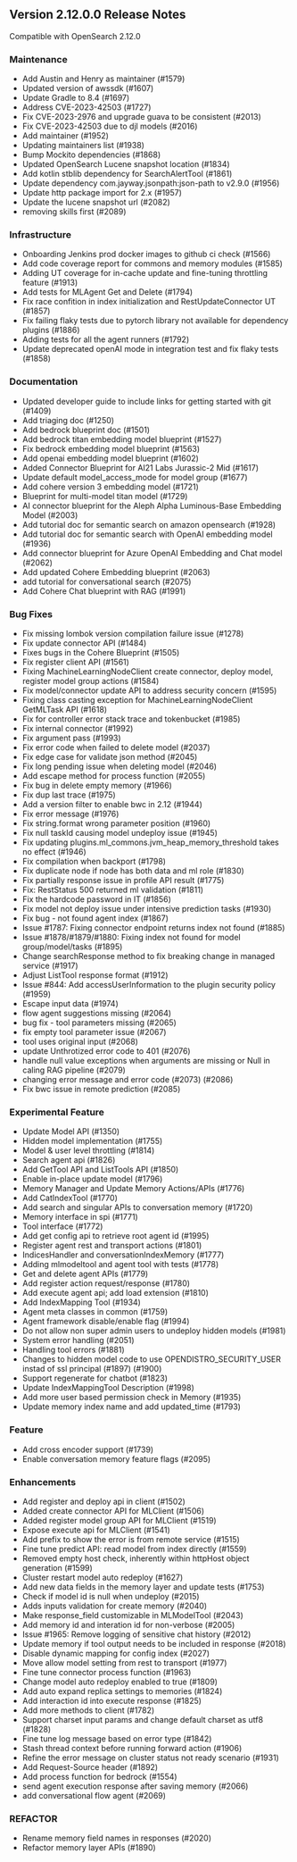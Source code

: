 ## Version 2.12.0.0 Release Notes

Compatible with OpenSearch 2.12.0


### Maintenance
* Add Austin and Henry as maintainer (#1579)
* Updated version of awssdk (#1607)
* Update Gradle to 8.4 (#1697)
* Address CVE-2023-42503 (#1727)
* Fix CVE-2023-2976 and upgrade guava to be consistent (#2013)
* Fix CVE-2023-42503 due to djl models (#2016)
* Add maintainer (#1952)
* Updating maintainers list (#1938)
* Bump Mockito dependencies (#1868)
* Updated OpenSearch Lucene snapshot location (#1834)
* Add kotlin stblib dependency for SearchAlertTool (#1861)
* Update dependency com.jayway.jsonpath:json-path to v2.9.0 (#1956)
* Update http package import for 2.x (#1957)
* Update the lucene snapshot url (#2082)
* removing skills first (#2089)

### Infrastructure
* Onboarding Jenkins prod docker images to github ci check (#1566)
* Add code coverage report for commons and memory modules (#1585)
* Adding UT coverage for in-cache update and fine-tuning throttling feature (#1913)
* Add tests for MLAgent Get and Delete (#1794)
* Fix race confition in index initialization and RestUpdateConnector UT (#1857)
* Fix failing flaky tests due to pytorch library not available for dependency plugins (#1886)
* Adding tests for all the agent runners (#1792)
* Update deprecated openAI mode in integration test and fix flaky tests (#1858)

### Documentation
* Updated developer guide to include links for getting started with git (#1409)
* Add triaging doc (#1250)
* Add bedrock blueprint doc (#1501)
* Add bedrock titan embedding model blueprint (#1527)
* Fix bedrock embedding model blueprint (#1563)
* Add openai embedding model blueprint (#1602)
* Added Connector Blueprint for AI21 Labs Jurassic-2 Mid (#1617)
* Update default model_access_mode for model group (#1677)
* Add cohere version 3 embedding model (#1721)
* Blueprint for multi-model titan model (#1729)
* AI connector blueprint for the Aleph Alpha Luminous-Base Embedding Model (#2003)
* Add tutorial doc for semantic search on amazon opensearch (#1928)
* Add tutorial doc for semantic search with OpenAI embedding model (#1936)
* Add connector blueprint for Azure OpenAI Embedding and Chat model (#2062)
* Add updated Cohere Embedding blueprint (#2063)
* add tutorial for conversational search (#2075)
* Add Cohere Chat blueprint with RAG (#1991)

### Bug Fixes
* Fix missing lombok version compilation failure issue (#1278)
* Fix update connector API (#1484)
* Fixes bugs in the Cohere Blueprint (#1505)
* Fix register client API (#1561)
* Fixing MachineLearningNodeClient create connector, deploy model, register model group actions (#1584)
* Fix model/connector update API to address security concern (#1595)
* Fixing class casting exception for MachineLearningNodeClient GetMLTask API (#1618)
* Fix for controller error stack trace and tokenbucket (#1985)
* Fix internal connector (#1992)
* Fix argument pass (#1993)
* Fix error code when failed to delete model (#2037)
* Fix edge case for validate json method (#2045)
* Fix long pending issue when deleting model (#2046)
* Add escape method for process function (#2055)
* Fix bug in delete empty memory (#1966)
* Fix dup last trace (#1975)
* Add a version filter to enable bwc in 2.12 (#1944)
* Fix error message (#1976)
* Fix string.format wrong parameter position (#1960)
* Fix null taskId causing model undeploy issue (#1945)
* Fix updating plugins.ml_commons.jvm_heap_memory_threshold takes no effect (#1946)
* Fix compilation when backport (#1798)
* Fix duplicate node if node has both data and ml role (#1830)
* Fix partially response issue in profile API result (#1775)
* Fix: RestStatus 500 returned ml validation (#1811)
* Fix the hardcode password in IT (#1856)
* Fix model not deploy issue under intensive prediction tasks (#1930)
* Fix bug - not found agent index (#1867)
* Issue #1787: Fixing connector endpoint returns index not found (#1885)
* Issue #1878/#1879/#1880: Fixing index not found for model group/model/tasks (#1895)
* Change searchResponse method to fix breaking change in managed service (#1917)
* Adjust ListTool response format (#1912)
* Issue #844: Add accessUserInformation to the plugin security policy (#1959)
* Escape input data (#1974)
* flow agent suggestions missing (#2064)
* bug fix - tool parameters missing (#2065)
* fix empty tool parameter issue (#2067)
* tool uses original input (#2068)
* update Unthrotized error code to 401 (#2076)
* handle null value exceptions when arguments are missing or Null in caling RAG pipeline (#2079)
* changing error message and error code (#2073) (#2086)
* Fix bwc issue in remote prediction (#2085)

### Experimental Feature
* Update Model API (#1350)
* Hidden model implementation (#1755)
* Model & user level throttling (#1814)
* Search agent api (#1826)
* Add GetTool API and ListTools API (#1850)
* Enable in-place update model (#1796)
* Memory Manager and Update Memory Actions/APIs (#1776)
* Add CatIndexTool (#1770)
* Add search and singular APIs to conversation memory (#1720)
* Memory interface in spi (#1771)
* Tool interface (#1772)
* Add get config api to retrieve root agent id (#1995)
* Register agent rest and transport actions (#1801)
* IndicesHandler and conversationIndexMemory (#1777)
* Adding mlmodeltool and agent tool with tests (#1778)
* Get and delete agent APIs (#1779)
* Add register action request/response (#1780)
* Add execute agent api; add load extension (#1810)
* Add IndexMapping Tool (#1934)
* Agent meta classes in common (#1759)
* Agent framework disable/enable flag (#1994)
* Do not allow non super admin users to undeploy hidden models (#1981)
* System error handling (#2051)
* Handling tool errors (#1881)
* Changes to hidden model code to use OPENDISTRO_SECURITY_USER instad of ssl principal (#1897) (#1900)
* Support regenerate for chatbot (#1823)
* Update IndexMappingTool Description (#1998)
* Add more user based permission check in Memory (#1935)
* Update memory index name and add updated_time (#1793)

### Feature
* Add cross encoder support (#1739)
* Enable conversation memory feature flags (#2095)

### Enhancements
* Add register and deploy api in client (#1502)
* Added create connector API for MLClient (#1506)
* Added register model group API for MLClient (#1519)
* Expose execute api for MLClient (#1541)
* Add prefix to show the error is from remote service (#1515)
* Fine tune predict API: read model from index directly (#1559)
* Removed empty host check, inherently within httpHost object generation (#1599)
* Cluster restart model auto redeploy (#1627)
* Add new data fields in the memory layer and update tests (#1753)
* Check if model id is null when undeploy (#2015)
* Adds inputs validation for create memory (#2040)
* Make response_field customizable in MLModelTool (#2043)
* Add memory id and interation id for non-verbose (#2005)
* Issue #1965: Remove logging of sensitive chat history (#2012)
* Update memory if tool output needs to be included in response (#2018)
* Disable dynamic mapping for config index (#2027)
* Move allow model setting from rest to transport (#1977)
* Fine tune connector process function (#1963)
* Change model auto redeploy enabled to true (#1809)
* Add auto expand replica settings to memories (#1824)
* Add interaction id into execute response (#1825)
* Add more methods to client (#1782)
* Support charset input params and change default charset as utf8 (#1828)
* Fine tune log message based on error type (#1842)
* Stash thread context before running forward action (#1906)
* Refine the error message on cluster status not ready scenario (#1931)
* Add Request-Source header (#1892)
* Add process function for bedrock (#1554)
* send agent execution response after saving memory (#2066)
* add conversational flow agent (#2069)

### REFACTOR
* Rename memory field names in responses (#2020)
* Refactor memory layer APIs (#1890)
